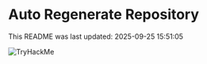 # Auto Regenerate Repository

This README was last updated: 2025-09-25 15:51:05

 ![TryHackMe](https://tryhackme.com/badge/533634)